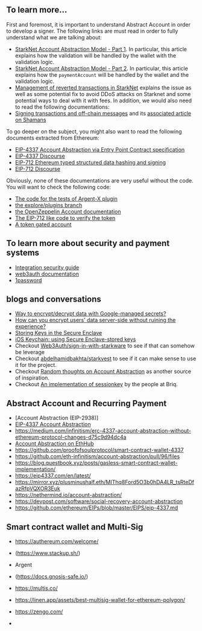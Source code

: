 ## To learn more...

First and foremost, it is important to understand Abstract Account in order to
develop a signer. The following links are must read in order to fully
understand what we are talking about:

- [StarkNet Account Abstraction Model - Part 1](https://community.starknet.io/t/starknet-account-abstraction-model-part-1/781).
  In particular, this article explains how the validation will be handled by the
  wallet with the validation logic.
- [StarkNet Account Abstraction Model - Part 2](https://community.starknet.io/t/starknet-account-abstraction-model-part-2/839).
  In particular, this article explains how the `paymentAccount` will be handled
  by the wallet and the validation logic.
- [Management of reverted transactions in StarkNet](https://community.starknet.io/t/management-of-reverted-transactions-in-starknet/136)
  explains the issue as well as some potential fix to avoid DDoS attacks on
  Starknet and some potential ways to deal with it with fees.
In addition, we would also need to read the following documentations:
- [Signing transactions and off-chain messages](https://github.com/argentlabs/argent-x/discussions/14)
   and its [associated article on Shamans](https://community.starknet.io/t/signing-transactions-and-off-chain-messages/66/3)

To go deeper on the subject, you might also want to read the following documents
extracted from Ethereum:

- [EIP-4337 Account Abstraction via Entry Point Contract specification](https://github.com/ethereum/EIPs/blob/master/EIPS/eip-4337.md)
- [EIP-4337 Discourse](https://ethereum-magicians.org/t/erc-4337-account-abstraction-via-entry-point-contract-specification/7160)
- [EIP-712 Ethereum typed structured data hashing and signing](https://eips.ethereum.org/EIPS/eip-712)
- [EIP-712 Discourse](https://ethereum-magicians.org/t/eip-712-eth-signtypeddata-as-a-standard-for-machine-verifiable-and-human-readable-typed-data-signing/397)

Obviously, none of these documentations are very useful without the code. You
will want to check the following code:

- [The code for the tests of Argent-X plugin](https://github.com/argentlabs/argent-contracts-starknet/blob/explore/plugins/test/plugin_session.py)
- [the explore/plugins branch](https://github.com/argentlabs/argent-contracts-starknet/tree/explore/plugins)
- [the OpenZeppelin Account documentation](https://github.com/OpenZeppelin/cairo-contracts/blob/main/docs/Account.md)
- [The EIP-712 like code to verify the token](https://github.com/argentlabs/argent-contracts-starknet/blob/develop/contracts/test/StructHash.cairo)
- [A token gated account](https://github.com/udayj/token_gated_account)

## To learn more about security and payment systems

- [Integration security guide](https://stripe.com/docs/security/guide)
- [web3auth documentation](https://docs.tor.us/key-infrastructure/technical-architecture)
- [1password](https://1password.com/)

## blogs and conversations

- [Way to encrypt/decrypt data with Google-managed secrets?](https://stackoverflow.com/questions/41939884/server-side-google-sign-in-way-to-encrypt-decrypt-data-with-google-managed-secr)
- [How can you encrypt users' data server-side without ruining the experience?](https://stackoverflow.com/questions/3339814/how-can-you-encrypt-users-data-server-side-without-ruining-the-experience?rq=1
)
- [Storing Keys in the Secure Enclave](https://developer.apple.com/documentation/security/certificate_key_and_trust_services/keys/storing_keys_in_the_secure_enclave)
- [iOS Keychain: using Secure Enclave-stored keys](https://medium.com/@alx.gridnev/ios-keychain-using-secure-enclave-stored-keys-8f7c81227f4)
- Checkout [Web3Auth/sign-in-with-starkware](https://github.com/Web3Auth/sign-in-with-starkware)
  to see if that can somehow be leverage
- Checkout [abdelhamidbakhta/starkvest](https://github.com/abdelhamidbakhta/starkvest)
  to see if it can make sense to use it for the project.
- Checkout [Random thoughts on Account Abstraction](https://hackmd.io/@s0lness/BJUb16Yo9)
  as another source of inspiration.
- Checkout [An implementation of sessionkey](https://github.com/rvorias/starkdew-valley)
  by the people at Briq.

## Abstract Account and Recurring Payment

  - [Account Abstraction (EIP-2938)]
- [EIP-4337 Account Abstraction](https://eips.ethereum.org/EIPS/eip-4337)
- https://medium.com/infinitism/erc-4337-account-abstraction-without-ethereum-protocol-changes-d75c9d94dc4a
- [Account Abstraction on EthHub](https://docs.ethhub.io/ethereum-roadmap/ethereum-2.0/account-abstraction/)
- https://github.com/proofofsoulprotocol/smart-contract-wallet-4337
- https://github.com/eth-infinitism/account-abstraction/pull/96/files
- https://blog.questbook.xyz/posts/gasless-smart-contract-wallet-implementation/
- https://eip4337.com/en/latest/
- https://mirror.xyz/plusminushalf.eth/MIThq8Ford5O3b0hDA4LR_tsRteDfazRfpVQXOR3Euk
- https://nethermind.io/account-abstraction/
- https://devpost.com/software/social-recovery-account-abstraction
- https://github.com/ethereum/EIPs/blob/master/EIPS/eip-4337.md
  
## Smart contract wallet and Multi-Sig

- https://authereum.com/welcome/
- (https://www.stackup.sh/)
- Argent

- (https://docs.gnosis-safe.io/)
- https://multis.co/
- https://linen.app/assets/best-multisig-wallet-for-ethereum-polygon/
- https://zengo.com/
- 